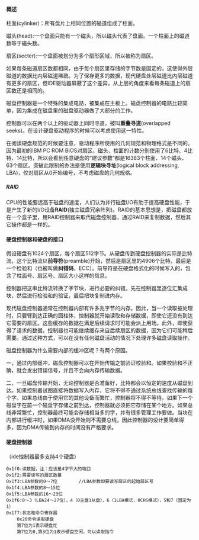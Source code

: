 #### 概述

柱面(cylinker)：所有盘片上相同位置的磁道组成了柱面。

磁头(head):一个盘面只能有一个磁头，所以磁头代表了盘面。一个柱面上的磁道数等于磁头数。

扇区(secter):一个盘面被划分为多个扇形区域，所以被称为扇区。

如果每条磁道扇区数都相同，由于每个扇区里存储的字节数是固定的，这使得外层磁道的数据比内层磁道稀疏。为了保存更多的数据，现代硬盘处层磁道比内层磁道有更多的扇区，但IDE驱动器屏蔽了这个差异，从上层的角度来看每条磁道上的扇区数还是相同的。

磁盘控制器是一个特殊的集成电路，被集成在主板上。磁盘控制器的电路比较简单，因为集成在磁盘里的磁盘驱动器做了大部分的工作。

控制器可以在两个以上的驱动器上同时寻道，被叫**重叠寻道**(overlapped seeks)。在设计硬盘驱动程序的时候可以考虑使用这一特性。

在阅读硬盘规范的时候要注意，驱动程序所使用的几何规范和物理格式是不同的。因为最初的IBM PC ROM BIOS对扇区、磁头、柱面的计数分别使用了6比特、4比特、14比特，所以会看到任意硬盘的“建议参数”都是16383个柱面、14个磁头、63个扇区。突破此限制的办法是使用**逻辑块寻址**(logical block addressing, LBA)，仅对扇区从0开始编号，不考虑磁盘的几何规格。

##### RAID

CPU的性能要远高于磁盘的速度，人们认为并行磁盘I/O有助于提高硬盘性能，于是产生了新的I/O设备**RAID**(独立磁盘冗余阵列)。RAID的基本思想是，把磁盘都放在一个盒子里，用RAID控制器来取代磁盘控制器，通过RAID来复制数据，然后其它操作都是一样的。

#### 硬盘控制器和硬盘的接口

假设硬盘有1024个扇区，每个扇区512字节。从硬盘传到硬盘控制器的实际是比特流，这个比特流以**前导符**(preamble)开始，然后是扇区里的4906个比特，最后是一个检验和（也被叫做**纠错码**，ECC）。前导符是在硬盘格式化的时候写入的，包含了柱面号、扇区号、扇区大小这样的信息。

控制器把这串比特流转换了字节块，进行必要的纠错。先在控制器里逐位汇集成块，然后进行检验和的验证，最后把块复制进内存。

现代磁盘控制器通常在控制器内部有许多兆字节的内存。因此，当一个读取被处理时，只要臂到达正确的圆柱体，控制器就开始读取和存储数据，即使它还没有到达它需要的扇区。这些缓存的数据在满足后续请求时可能会派上用场。此外，即使获得了请求的数据，控制器也可能继续缓存来自后续扇区的数据，因为它们可能稍后需要。通过这种方式，可以在没有任何磁盘活动的情况下处理许多磁盘读取操作。

磁盘控制器为什么需要内部的缓冲区呢？有两个原因。

一，通过内部缓冲，磁盘控制器可以在开始传输之前验证校验和。如果校验和不正确，就会发出错误信号，并且不会向内存传输数据。

二，一旦磁盘传输开始，无论控制器是否准备好，比特都会以恒定的速度从磁盘到达。如果控制器试图直接将数据写入内存，它将不得不通过系统总线查找传输的每个字。如果总线由于使用它的其他设备而繁忙，控制器将不得不等待。如果下一个磁盘字在前一个磁盘字存储之前到达，控制器就必须把它存储在某个地方。如果总线非常繁忙，控制器最终可能会存储相当多的字，并有很多管理工作要做。当块在内部进行缓冲时，如果DMA没开始则不需要总线，因此控制器的设计要简单得多，因为DMA传输到内存的时间没有严格要求。

#### 硬盘控制器

（ide控制器最多支持4个硬盘）

	0x1f0:读数据，注：应该是4字节大的端口
	0x1f2:需要读写的扇区数量
	0x1f3:LBA参数的0～7位		//LBA参数即要读写扇区的起始扇区号
	0x1f4:LBA参数的8～15位
	0x1f5:LBA参数的16～23位
	0x1f6:0～3（LBA24～27位），4（0主盘1从盘），6（1LBA模式，0CHS模式），5和7（固定为1）
	0x1f7:状态和命令寄存器
		0x20命令读取硬盘
		第7位为1表示硬盘忙
		第7位为0,第3位为1表示硬盘空闲，可以读取指令
